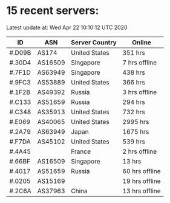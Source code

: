 # 15 recent servers:

Latest update at: Wed Apr 22 10:10:12 UTC 2020

| ID | ASN | Server Country | Online |
| -- | --- | -------------- | ------ |
| #.D09B | AS174 | United States | 351 hrs |
| #.30D4 | AS16509 | Singapore | 7 hrs offline |
| #.7F1D | AS63949 | Singapore | 438 hrs |
| #.9FC3 | AS53889 | United States | 366 hrs |
| #.1F2B | AS49392 | Russia | 3 hrs offline |
| #.C133 | AS51659 | Russia | 294 hrs |
| #.C348 | AS35913 | United States | 732 hrs |
| #.E069 | AS40065 | United States | 2995 hrs |
| #.2A79 | AS63949 | Japan | 1675 hrs |
| #.F7DA | AS45102 | United States | 539 hrs |
| #.4A45 |  | France | 2 hrs offline |
| #.66BF | AS16509 | Singapore | 13 hrs |
| #.4017 | AS51659 | Russia | 60 hrs offline |
| #.0205 | AS15169 |  | 19 hrs offline |
| #.2C6A | AS37963 | China | 13 hrs offline |

